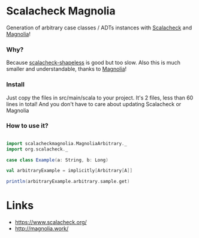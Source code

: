 # Scalacheck Magnolia

Generation of arbitrary case classes / ADTs instances with [Scalacheck](https://github.com/rickynils/scalacheck) and [Magnolia](https://github.com/propensive/magnolia)!


### Why?

Because [scalacheck-shapeless](https://github.com/alexarchambault/scalacheck-shapeless) is good but too slow.
Also this is much smaller and understandable, thanks to [Magnolia](https://github.com/propensive/magnolia)!


### Install

Just copy the files in src/main/scala to your project.
It's 2 files, less than 60 lines in total!
And you don't have to care about updating Scalacheck or Magnolia


### How to use it?

```scala

import scalacheckmagnolia.MagnoliaArbitrary._
import org.scalacheck._

case class Example(a: String, b: Long)

val arbitraryExample = implicitly[Arbitrary[A]]

println(arbitraryExample.arbitrary.sample.get)

```

# Links

* https://www.scalacheck.org/
* http://magnolia.work/
